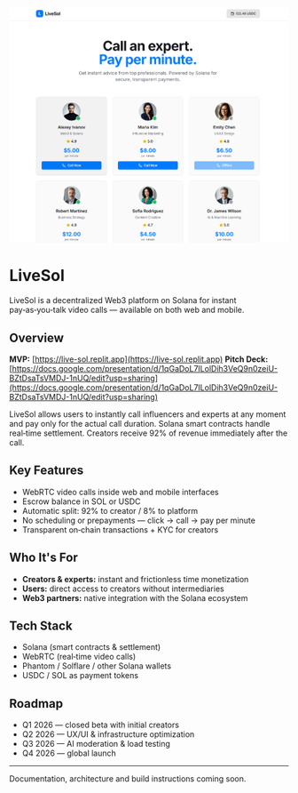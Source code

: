 ![LiveSol Banner](https://github.com/abdilgapar/livesol/blob/main/1.png)

# LiveSol

LiveSol is a decentralized Web3 platform on Solana for instant pay‑as‑you‑talk video calls — available on both web and mobile.

## Overview

**MVP:** [https://live-sol.replit.app](https://live-sol.replit.app)
**Pitch Deck:** [https://docs.google.com/presentation/d/1qGaDoL7ILolDih3VeQ9n0zeiU-BZtDsaTsVMDJ-1nUQ/edit?usp=sharing](https://docs.google.com/presentation/d/1qGaDoL7ILolDih3VeQ9n0zeiU-BZtDsaTsVMDJ-1nUQ/edit?usp=sharing)

LiveSol allows users to instantly call influencers and experts at any moment and pay only for the actual call duration. Solana smart contracts handle real‑time settlement. Creators receive 92% of revenue immediately after the call.

## Key Features

* WebRTC video calls inside web and mobile interfaces
* Escrow balance in SOL or USDC
* Automatic split: 92% to creator / 8% to platform
* No scheduling or prepayments — click → call → pay per minute
* Transparent on‑chain transactions + KYC for creators

## Who It's For

* **Creators & experts:** instant and frictionless time monetization
* **Users:** direct access to creators without intermediaries
* **Web3 partners:** native integration with the Solana ecosystem

## Tech Stack

* Solana (smart contracts & settlement)
* WebRTC (real‑time video calls)
* Phantom / Solflare / other Solana wallets
* USDC / SOL as payment tokens

## Roadmap

* Q1 2026 — closed beta with initial creators
* Q2 2026 — UX/UI & infrastructure optimization
* Q3 2026 — AI moderation & load testing
* Q4 2026 — global launch

---

Documentation, architecture and build instructions coming soon.
